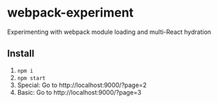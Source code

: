 # webpack-experiment

Experimenting with webpack module loading and multi-React hydration

## Install

1. `npm i`
1. `npm start`
1. Special: Go to http://localhost:9000/?page=2
1. Basic: Go to http://localhost:9000/?page=3
